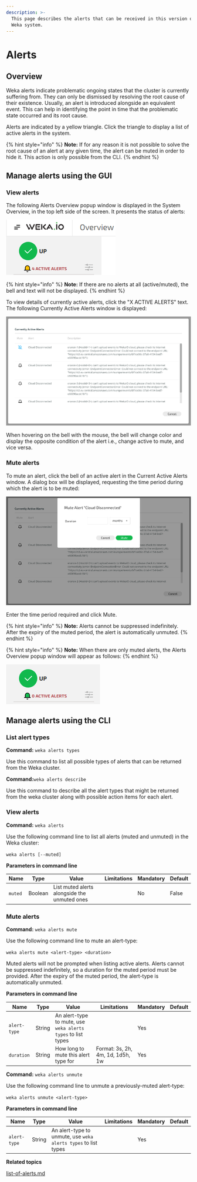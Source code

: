 ```yaml
---
description: >-
  This page describes the alerts that can be received in this version of the
  Weka system.
---
```


# Alerts

## Overview

Weka alerts indicate problematic ongoing states that the cluster is currently suffering from. They can only be dismissed by resolving the root cause of their existence. Usually, an alert is introduced alongside an equivalent event. This can help in identifying the point in time that the problematic state occurred and its root cause.

Alerts are indicated by a yellow triangle. Click the triangle to display a list of active alerts in the system.

{% hint style="info" %}
**Note:** If for any reason it is not possible to solve the root cause of an alert at any given time, the alert can be muted in order to hide it. This action is only possible from the CLI.
{% endhint %}

## &#x20;Manage alerts using the GUI

### View alerts

The following Alerts Overview popup window is displayed in the System Overview, in the top left side of the screen. It presents the status of alerts:

![](<../../.gitbook/assets/Alerts 1.png>)

{% hint style="info" %}
**Note:** If there are no alerts at all (active/muted), the bell and text will not be displayed.
{% endhint %}

To view details of currently active alerts, click the "X ACTIVE ALERTS" text. The following Currently Active Alerts window is displayed:

![](<../../.gitbook/assets/Currently Active Alerts 1.png>)

When hovering on the bell with the mouse, the bell will change color and display the opposite condition of the alert i.e., change active to mute, and vice versa.

### Mute alerts

To mute an alert, click the bell of an active alert in the Current Active Alerts window. A dialog box will be displayed, requesting the time period during which the alert is to be muted:

![](<../../.gitbook/assets/Currently Active Alerts 3.png>)

Enter the time period required and click Mute.

{% hint style="info" %}
**Note:** Alerts cannot be suppressed indefinitely. After the expiry of the muted period, the alert is automatically unmuted.
{% endhint %}

{% hint style="info" %}
**Note:** When there are only muted alerts, the Alerts Overview popup window will appear as follows:
{% endhint %}

![](<../../.gitbook/assets/Alerts 2 (1).png>)

## Manage alerts using the CLI

### **List alert types**

**Command:** `weka alerts types`

Use this command to list all possible types of alerts that can be returned from the Weka cluster.

**Command:**`weka alerts describe`

Use this command to describe all the alert types that might be returned from the weka cluster along with possible action items for each alert.

### **View alerts**

**Command:** `weka alerts`

Use the following command line to list all alerts (muted and unmuted) in the Weka cluster:

`weka alerts [--muted]`

**Parameters in command line**

| **Name** | **Type** | **Value**                                    | **Limitations** | **Mandatory** | **Default** |
| -------- | -------- | -------------------------------------------- | --------------- | ------------- | ----------- |
| `muted`  | Boolean  | List muted alerts alongside the unmuted ones |                 | No            | False       |

### **Mute alerts**

**Command:** `weka alerts mute`

Use the following command line to mute an alert-type:

`weka alerts mute <alert-type> <duration>`

Muted alerts will not be prompted when listing active alerts. Alerts cannot be suppressed indefinitely, so a duration for the muted period must be provided. After the expiry of the muted period, the alert-type is automatically unmuted.

**Parameters in command line**

| **Name**     | **Type** | **Value**                                                    | **Limitations**                  | **Mandatory** | **Default** |
| ------------ | -------- | ------------------------------------------------------------ | -------------------------------- | ------------- | ----------- |
| `alert-type` | String   | An alert-type to mute, use `weka alerts types` to list types |                                  | Yes           |             |
| `duration`   | String   | How long to mute this alert type for                         | Format: 3s, 2h, 4m, 1d, 1d5h, 1w | Yes           |             |

**Command:** `weka alerts unmute`

Use the following command line to unmute a previously-muted alert-type:

`weka alerts unmute <alert-type>`

**Parameters in command line**

| **Name**     | **Type** | **Value**                                                      | **Limitations** | **Mandatory** | **Default** |
| ------------ | -------- | -------------------------------------------------------------- | --------------- | ------------- | ----------- |
| `alert-type` | String   | An alert-type to unmute, use `weka alerts types` to list types |                 | Yes           |             |

**Related topics**

[list-of-alerts.md](list-of-alerts.md "mention")
